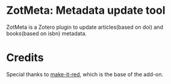# ZotMeta: Metadata update tool 
ZotMeta is a Zotero plugin to update articles(based on doi) and books(based on isbn) metadata. 

# Credits
Special thanks to [make-it-red](https://github.com/zotero/make-it-red/tree/main), which is the base of the add-on.
